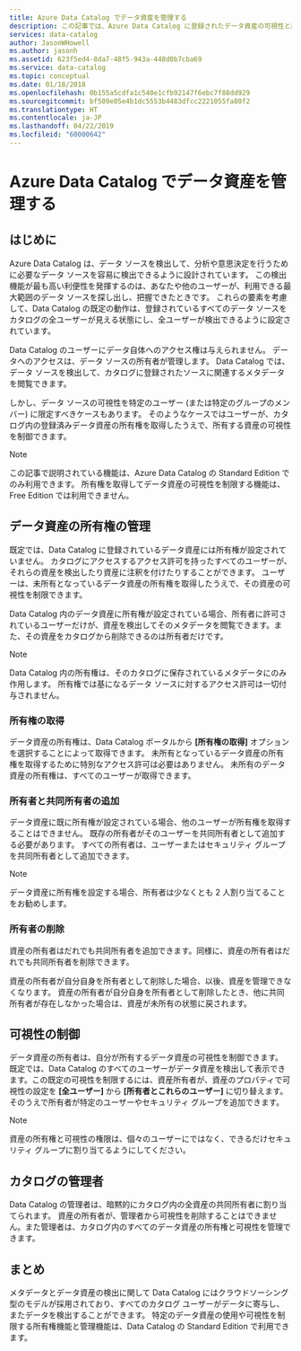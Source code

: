 ```yaml
---
title: Azure Data Catalog でデータ資産を管理する
description: この記事では、Azure Data Catalog に登録されたデータ資産の可視性と所有権を制御する方法について重点的に説明しています。
services: data-catalog
author: JasonWHowell
ms.author: jasonh
ms.assetid: 623f5ed4-8da7-48f5-943a-448d0b7cba69
ms.service: data-catalog
ms.topic: conceptual
ms.date: 01/18/2018
ms.openlocfilehash: 0b155a5cdfa1c540e1cfb92147f6ebc7f88dd929
ms.sourcegitcommit: bf509e05e4b1dc5553b4483dfcc2221055fa80f2
ms.translationtype: HT
ms.contentlocale: ja-JP
ms.lasthandoff: 04/22/2019
ms.locfileid: "60000642"
---
```

# <a name="manage-data-assets-in-azure-data-catalog"></a>Azure Data Catalog でデータ資産を管理する
## <a name="introduction"></a>はじめに
Azure Data Catalog は、データ ソースを検出して、分析や意思決定を行うために必要なデータ ソースを容易に検出できるように設計されています。 この検出機能が最も高い利便性を発揮するのは、あなたや他のユーザーが、利用できる最大範囲のデータ ソースを探し出し、把握できたときです。 これらの要素を考慮して、Data Catalog の既定の動作は、登録されているすべてのデータ ソースをカタログの全ユーザーが見える状態にし、全ユーザーが検出できるように設定されています。

Data Catalog のユーザーにデータ自体へのアクセス権は与えられません。 データへのアクセスは、データ ソースの所有者が管理します。 Data Catalog では、データ ソースを検出して、カタログに登録されたソースに関連するメタデータを閲覧できます。

しかし、データ ソースの可視性を特定のユーザー (または特定のグループのメンバー) に限定すべきケースもあります。 そのようなケースではユーザーが、カタログ内の登録済みデータ資産の所有権を取得したうえで、所有する資産の可視性を制御できます。

> [!NOTE]
> この記事で説明されている機能は、Azure Data Catalog の Standard Edition でのみ利用できます。 所有権を取得してデータ資産の可視性を制限する機能は、Free Edition では利用できません。
>
>

## <a name="manage-ownership-of-data-assets"></a>データ資産の所有権の管理
既定では、Data Catalog に登録されているデータ資産には所有権が設定されていません。 カタログにアクセスするアクセス許可を持ったすべてのユーザーが、それらの資産を検出したり資産に注釈を付けたりすることができます。 ユーザーは、未所有となっているデータ資産の所有権を取得したうえで、その資産の可視性を制限できます。

Data Catalog 内のデータ資産に所有権が設定されている場合、所有者に許可されているユーザーだけが、資産を検出してそのメタデータを閲覧できます。また、その資産をカタログから削除できるのは所有者だけです。

> [!NOTE]
> Data Catalog 内の所有権は、そのカタログに保存されているメタデータにのみ作用します。 所有権では基になるデータ ソースに対するアクセス許可は一切付与されません。
>
>

### <a name="take-ownership"></a>所有権の取得
データ資産の所有権は、Data Catalog ポータルから **[所有権の取得]** オプションを選択することによって取得できます。 未所有となっているデータ資産の所有権を取得するために特別なアクセス許可は必要はありません。 未所有のデータ資産の所有権は、すべてのユーザーが取得できます。

### <a name="add-owners-and-co-owners"></a>所有者と共同所有者の追加
データ資産に既に所有権が設定されている場合、他のユーザーが所有権を取得することはできません。 既存の所有者がそのユーザーを共同所有者として追加する必要があります。 すべての所有者は、ユーザーまたはセキュリティ グループを共同所有者として追加できます。

> [!NOTE]
> データ資産に所有権を設定する場合、所有者は少なくとも 2 人割り当てることをお勧めします。
>
>

### <a name="remove-owners"></a>所有者の削除
資産の所有者はだれでも共同所有者を追加できます。同様に、資産の所有者はだれでも共同所有者を削除できます。

資産の所有者が自分自身を所有者として削除した場合、以後、資産を管理できなくなります。 資産の所有者が自分自身を所有者として削除したとき、他に共同所有者が存在しなかった場合は、資産が未所有の状態に戻されます。

## <a name="control-visibility"></a>可視性の制御
データ資産の所有者は、自分が所有するデータ資産の可視性を制御できます。 既定では、Data Catalog のすべてのユーザーがデータ資産を検出して表示できます。この既定の可視性を制限するには、資産所有者が、資産のプロパティで可視性の設定を **[全ユーザー]** から **[所有者とこれらのユーザー]** に切り替えます。 そのうえで所有者が特定のユーザーやセキュリティ グループを追加できます。

> [!NOTE]
> 資産の所有権と可視性の権限は、個々のユーザーにではなく、できるだけセキュリティ グループに割り当てるようにしてください。
>
>

## <a name="catalog-administrators"></a>カタログの管理者
Data Catalog の管理者は、暗黙的にカタログ内の全資産の共同所有者に割り当てられます。 資産の所有者が、管理者から可視性を削除することはできません。また管理者は、カタログ内のすべてのデータ資産の所有権と可視性を管理できます。

## <a name="summary"></a>まとめ
メタデータとデータ資産の検出に関して Data Catalog にはクラウドソーシング型のモデルが採用されており、すべてのカタログ ユーザーがデータに寄与し、またデータを検出することができます。 特定のデータ資産の使用や可視性を制限する所有権機能と管理機能は、Data Catalog の Standard Edition で利用できます。
